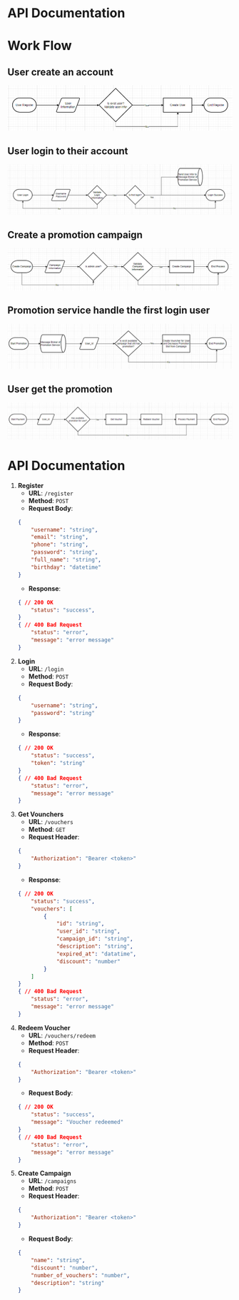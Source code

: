 # API Documentation

# Work Flow
## User create an account
![Register](docs/images/user_register.png)

## User login to their account
![Login](docs/images/user_login.png)

## Create a promotion campaign
![Promotion](docs/images/create_campaign.png)

## Promotion service handle the first login user
![Promotion](docs/images/create_voucher.png)

## User get the promotion
![Promotion](docs/images/get_promotion.png)

# API Documentation
1. **Register**
    - **URL**: `/register`
    - **Method**: `POST`
    - **Request Body**:
    ```json
    {
        "username": "string",
        "email": "string",
        "phone": "string",
        "password": "string",
        "full_name": "string",
        "birthday": "datetime"
    }
    ```
    - **Response**:
    ```json
    { // 200 OK
        "status": "success",
    }
    { // 400 Bad Request
        "status": "error",
        "message": "error message"
    }
    ```
2. **Login**
    - **URL**: `/login`
    - **Method**: `POST`
    - **Request Body**:
    ```json
    {
        "username": "string",
        "password": "string"
    }
    ```
    - **Response**:
    ```json
    { // 200 OK
        "status": "success",
        "token": "string"
    }
    { // 400 Bad Request
        "status": "error",
        "message": "error message"
    }
    ```
3. **Get Vounchers**
    - **URL**: `/vouchers`
    - **Method**: `GET`
    - **Request Header**:
    ```json
    {
        "Authorization": "Bearer <token>"
    }
    ```
    - **Response**:
    ```json
    { // 200 OK
        "status": "success",
        "vouchers": [
            {
                "id": "string",
                "user_id": "string",
                "campaign_id": "string",
                "description": "string",
                "expired_at": "datatime",
                "discount": "number"
            }
        ]
    }
    { // 400 Bad Request
        "status": "error",
        "message": "error message"
    }
    ```
4. **Redeem Voucher**
    - **URL**: `/vouchers/redeem`
    - **Method**: `POST`
    - **Request Header**:
    ```json
    {
        "Authorization": "Bearer <token>"
    }
    ```
    - **Request Body**:
    ```json
    { // 200 OK
        "status": "success",
        "message": "Voucher redeemed"
    }
    { // 400 Bad Request
        "status": "error",
        "message": "error message"
    }
    ```
5. **Create Campaign**
    - **URL**: `/campaigns`
    - **Method**: `POST`
    - **Request Header**:
    ```json
    {
        "Authorization": "Bearer <token>"
    }
    ```
    - **Request Body**:
    ```json
    {
        "name": "string",
        "discount": "number",
        "number_of_vouchers": "number",
        "description": "string"
    }
    ```
